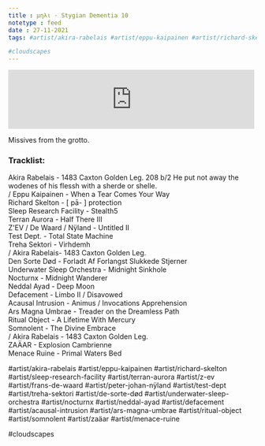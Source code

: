 ```yaml
---
title : μηλι · Stygian Dementia 10
notetype : feed
date : 27-11-2021
tags: #artist/akira-rabelais #artist/eppu-kaipainen #artist/richard-skelton #artist/sleep-research-facility #artist/terran-aurora #artist/z-ev #artist/frans-de-waard #artist/peter-johan-nÿland #artist/test-dept #artist/treha-sektori #artist/de-sorte-død #artist/underwater-sleep-orchestra #artist/nocturnx #artist/neddal-ayad #artist/defacement #artist/acausal-intrusion #artist/ars-magna-umbrae #artist/ritual-object #artist/somnolent #artist/zaäar #artist/menace-ruine 

#cloudscapes 
---
```


<iframe width="99%" height="120" src="https://www.mixcloud.com/widget/iframe/?hide_cover=1&feed=%2Feveningoflight%2F%CE%BC%CE%B7%CE%BB%CE%B9-stygian-dementia-10-mmxxixixxvii%2F" frameborder="0" ></iframe>

Missives from the grotto.

### Tracklist:
Akira Rabelais - 1483 Caxton Golden Leg. 208 b/2 He put not away the wodenes of his flessh with a sherde or shelle.  
/ Eppu Kaipainen - When a Tear Comes Your Way  
Richard Skelton - [ pā- ] protection  
Sleep Research Facility - Stealth5  
Terran Aurora - Half There III  
Z'EV / De Waard / Nÿland - Untitled II  
Test Dept. - Total State Machine  
Treha Sektori - Virhdemh  
/ Akira Rabelais- 1483 Caxton Golden Leg.  
Den Sorte Død - Forladt Af Forlangst Slukkede Stjerner  
Underwater Sleep Orchestra - Midnight Sinkhole  
Nocturnx - Midnight Wanderer  
Neddal Ayad - Deep Moon  
Defacement - Limbo II / Disavowed  
Acausal Intrusion - Animus / Invocations Apprehension  
Ars Magna Umbrae - Treader on the Dreamless Path  
Ritual Object - A Lifetime With Mercury  
Somnolent - The Divine Embrace  
/ Akira Rabelais - 1483 Caxton Golden Leg.  
ZAÄAR - Explosion Cambrienne  
Menace Ruine - Primal Waters Bed

#artist/akira-rabelais #artist/eppu-kaipainen #artist/richard-skelton #artist/sleep-research-facility #artist/terran-aurora #artist/z-ev #artist/frans-de-waard #artist/peter-johan-nÿland #artist/test-dept #artist/treha-sektori #artist/de-sorte-død #artist/underwater-sleep-orchestra #artist/nocturnx #artist/neddal-ayad #artist/defacement #artist/acausal-intrusion #artist/ars-magna-umbrae #artist/ritual-object #artist/somnolent #artist/zaäar #artist/menace-ruine

#cloudscapes 